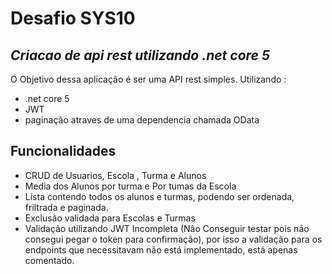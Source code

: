 # Desafio SYS10 
## _Criacao de api rest utilizando .net core 5_



O Objetivo dessa aplicação é ser uma API rest simples. Utilizando :

- .net core 5
- JWT
- paginação atraves de uma dependencia chamada OData

## Funcionalidades

- CRUD de Usuarios, Escola , Turma e Alunos
- Media dos Alunos por turma e Por tumas da Escola
- Lista contendo todos os alunos e turmas, podendo ser ordenada, friltrada e paginada.
- Exclusão validada para Escolas e Turmas
- Validação utilizando JWT Incompleta (Não Conseguir testar pois não consegui pegar o token para confirmação),
 por isso a validação para os endpoints que necessitavam não está implementado, está apenas comentado.




